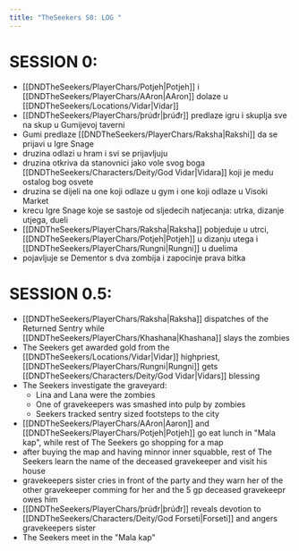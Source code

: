 ```yaml
---
title: "TheSeekers S0: LOG "
---
```


# SESSION 0: 

- [[DNDTheSeekers/PlayerChars/Potjeh|Potjeh]] i [[DNDTheSeekers/PlayerChars/AAron|AAron]] dolaze u [[DNDTheSeekers/Locations/Vidar|Vidar]]
- [[DNDTheSeekers/PlayerChars/þrúđr|þrúđr]] predlaze igru i skuplja sve na skup u Gumijevoj taverni
- Gumi predlaze [[DNDTheSeekers/PlayerChars/Raksha|Rakshi]] da se prijavi u Igre Snage
- druzina odlazi u hram i svi se prijavljuju
- druzina otkriva da stanovnici jako vole svog boga [[DNDTheSeekers/Characters/Deity/God Vidar|Vidara]] koji je medu ostalog bog osvete
- druzina se dijeli na one koji odlaze u gym i one koji odlaze u Visoki Market
- krecu Igre Snage koje se sastoje od sljedecih natjecanja: utrka, dizanje utjega, dueli
- [[DNDTheSeekers/PlayerChars/Raksha|Raksha]] pobjeduje u utrci, [[DNDTheSeekers/PlayerChars/Potjeh|Potjeh]] u dizanju utega i [[DNDTheSeekers/PlayerChars/Rungni|Rungni]] u duelima
- pojavljuje se Dementor s dva zombija i zapocinje prava bitka

# SESSION 0.5:

- [[DNDTheSeekers/PlayerChars/Raksha|Raksha]] dispatches of the Returned Sentry while [[DNDTheSeekers/PlayerChars/Khashana|Khashana]] slays the zombies
- The Seekers get awarded gold from the [[DNDTheSeekers/Locations/Vidar|Vidar]] highpriest, [[DNDTheSeekers/PlayerChars/Rungni|Rungni]] gets [[DNDTheSeekers/Characters/Deity/God Vidar|Vidars]] blessing
- The Seekers investigate the graveyard: 
	- Lina and Lana were the zombies 
	- One of gravekeepers was smashed into pulp by zombies
	- Seekers tracked sentry sized footsteps to the city 
- [[DNDTheSeekers/PlayerChars/AAron|Aaron]] and [[DNDTheSeekers/PlayerChars/Potjeh|Potjeh]] go eat lunch in "Mala kap", while rest of The Seekers go shopping for a map
- after buying the map and having minnor inner squabble, rest of The Seekers learn the name of the deceased gravekeeper and visit his house
- gravekeepers sister cries in front of the party and they warn her of the other gravekeeper comming for her and the 5 gp deceased gravekeepr owes him
- [[DNDTheSeekers/PlayerChars/þrúđr|þrúđr]] reveals devotion to [[DNDTheSeekers/Characters/Deity/God Forseti|Forseti]] and angers gravekeepers sister
- The Seekers meet in the "Mala kap"